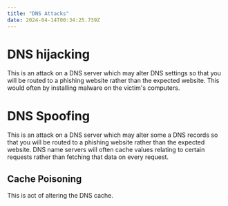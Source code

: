 ```yaml
---
title: "DNS Attacks"
date: 2024-04-14T00:34:25.739Z
---
```


# DNS hijacking
This is an attack on a DNS server which may alter DNS settings so that you will be routed to a phishing website rather than the expected website. This would often by installing malware on the victim's computers.

# DNS Spoofing
This is an attack on a DNS server which may alter some a DNS records so that you will be routed to a phishing website rather than the expected website. DNS name servers will often cache values relating to certain requests rather than fetching that data on every request.

## Cache Poisoning
This is act of altering the DNS cache.